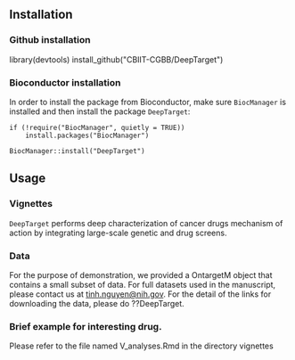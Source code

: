 ## Installation
### Github installation
library(devtools)
install_github("CBIIT-CGBB/DeepTarget")

### Bioconductor installation

In order to install the package from Bioconductor, make sure
`BiocManager` is installed and then install the package
`DeepTarget`:

    if (!require("BiocManager", quietly = TRUE))
        install.packages("BiocManager")

    BiocManager::install("DeepTarget")
## Usage

### Vignettes

`DeepTarget` performs deep characterization of cancer drugs mechanism of action by integrating large-scale genetic and drug screens.

### Data
 For the purpose of demonstration, we provided a OntargetM object that contains a small subset of data. For full datasets used in the manuscript, please contact us at tinh.nguyen@nih.gov. For the detail of the links for downloading the data, please do ??DeepTarget.

### Brief example for interesting drug.

Please refer to the file named V_analyses.Rmd in the directory vignettes


